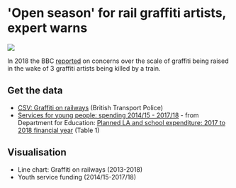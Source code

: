 # 'Open season' for rail graffiti artists, expert warns

![](https://ichef.bbci.co.uk/news/624/cpsprodpb/AC80/production/_102106144_chart-graffiti_birmingham-5cfe6-nc.png)

In 2018 the BBC [reported](https://www.bbc.co.uk/news/uk-england-44532427) on concerns over the scale of graffiti being raised in the wake of 3 graffiti artists being killed by a train.

## Get the data

* [CSV: Graffiti on railways](https://github.com/BBC-Data-Unit/graffiti-on-railways/blob/master/graffiti_trains.csv) (British Transport Police)
* [Services for young people: spending 2014/15 - 2017/18](https://github.com/BBC-Data-Unit/graffiti-on-railways/blob/master/youthservices.xlsx) - from Department for Education: [Planned LA and school expenditure: 2017 to 2018 financial year](https://www.gov.uk/government/statistics/planned-la-and-school-expenditure-2017-to-2018-financial-year) (Table 1)

## Visualisation

* Line chart: Graffiti on railways (2013-2018)
* Youth service funding (2014/15-2017/18)
